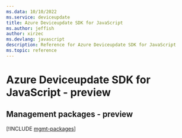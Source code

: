 ```yaml
---
ms.data: 10/10/2022
ms.service: deviceupdate
title: Azure Deviceupdate SDK for JavaScript
ms.author: jeffish
author: xirzec
ms.devlang: javascript
description: Reference for Azure Deviceupdate SDK for JavaScript
ms.topic: reference
---
```

# Azure Deviceupdate SDK for JavaScript - preview

## Management packages - preview
[!INCLUDE [mgmt-packages](deviceupdate-mgmt-index.md)]